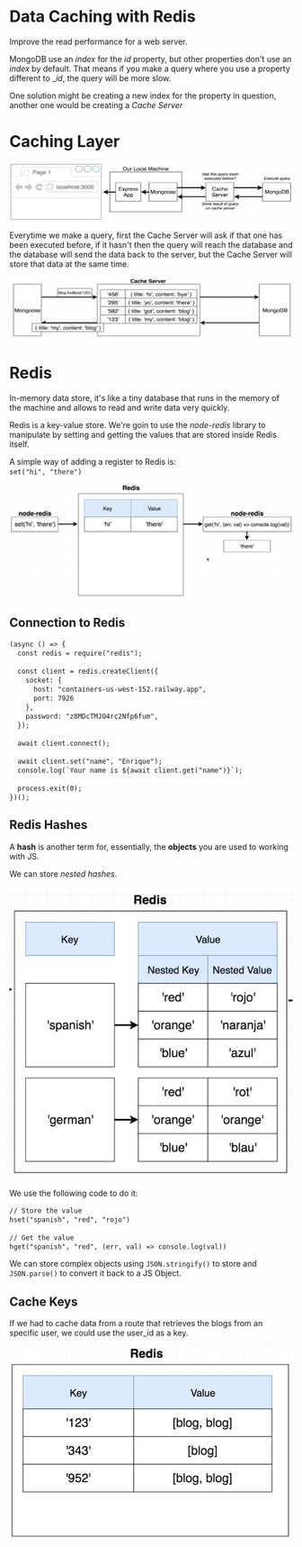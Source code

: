 # Data Caching with Redis

Improve the read performance for a web server.

MongoDB use an _index_ for the _id_ property, but other properties don't use an _index_ by default. That means if you make a query where you use a property different to \__id_, the query will be more slow.

One solution might be creating a new index for the property in question, another one would be creating a _Cache Server_

# Caching Layer

![](./images/data_caching_with_redis/caching%20layer1.PNG)

Everytime we make a query, first the Cache Server will ask if that one has been executed before, if it hasn't then the query will reach the database and the database will send the data back to the server, but the Cache Server will store that data at the same time.

![](./images/data_caching_with_redis/cache%20server1.PNG)

# Redis

In-memory data store, it's like a tiny database that runs in the memory of the machine and allows to read and write data very quickly.

Redis is a key-value store. We're goin to use the _node-redis_ library to manipulate by setting and getting the values that are stored inside Redis itself.

A simple way of adding a register to Redis is:  
`set("hi", "there")`

![](./images/data_caching_with_redis/redis1.PNG)

## Connection to Redis

    (async () => {
      const redis = require("redis");

      const client = redis.createClient({
        socket: {
          host: "containers-us-west-152.railway.app",
          port: 7926
        },
        password: "z8MDcTMJO4rc2Nfp6fum",
      });

      await client.connect();

      await client.set("name", "Enrique");
      console.log(`Your name is ${await client.get("name")}`);

      process.exit(0);
    })();

## Redis Hashes

A **hash** is another term for, essentially, the **objects** you are used to working with JS.

We can store _nested hashes_.

![](./images/data_caching_with_redis/nested%20cache.PNG)

We use the following code to do it:

    // Store the value
    hset("spanish", "red", "rojo")

    // Get the value
    hget("spanish", "red", (err, val) => console.log(val))

We can store complex objects using `JSON.stringify()` to store and `JSON.parse()` to convert it back to a JS Object.

## Cache Keys

If we had to cache data from a route that retrieves the blogs from an specific user, we could use the user_id as a key.

![](./images/data_caching_with_redis/cache%20keys1.PNG)

